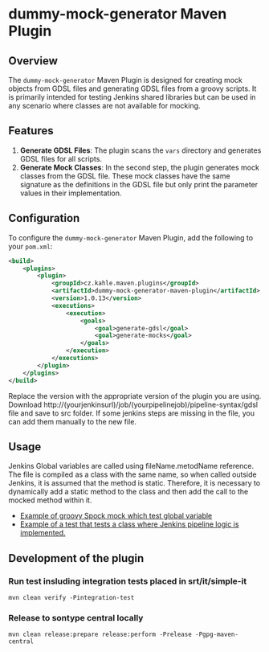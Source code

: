 # dummy-mock-generator Maven Plugin

## Overview

The `dummy-mock-generator` Maven Plugin is designed for creating mock objects from GDSL files and generating GDSL files from a groovy scripts. It is primarily intended for testing Jenkins shared libraries but can be used in any scenario where classes are not available for mocking.

## Features

1. **Generate GDSL Files**: The plugin scans the `vars` directory and generates GDSL files for all scripts.
2. **Generate Mock Classes**: In the second step, the plugin generates mock classes from the GDSL file. These mock classes have the same signature as the definitions in the GDSL file but only print the parameter values in their implementation.



## Configuration

To configure the `dummy-mock-generator` Maven Plugin, add the following to your `pom.xml`:

```xml
<build>
    <plugins>
        <plugin>
            <groupId>cz.kahle.maven.plugins</groupId>
            <artifactId>dummy-mock-generator-maven-plugin</artifactId>
            <version>1.0.13</version>
            <executions>
                <execution>
                    <goals>
                        <goal>generate-gdsl</goal>
                        <goal>generate-mocks</goal>
                    </goals>
                </execution>
            </executions>
        </plugin>
    </plugins>
</build>
```

Replace the version with the appropriate version of the plugin you are using.
Download http://(yourjenkinsurl)/job/(yourpipelinejob)/pipeline-syntax/gdsl file and save   to src folder.
If some jenkins steps are missing in the file, you can add them manually to the new file.


## Usage
Jenkins Global variables are called using  fileName.metodName reference. The file is compiled as a class with the same name, so when called outside Jenkins, it is assumed that the method is static. Therefore, it is necessary to dynamically add a static method to the class and then add the call to the mocked method within it.
- [Example of groovy Spock mock which test global variable](src/it/simple-it/test/groovy/CommonSpec.groovy)
- [Example of a test that tests a class where Jenkins pipeline logic is implemented.](src/it/simple-it/test/groovy/CommonSpec.groovy)



## Development of the plugin
### Run test insluding integration tests placed in srt/it/simple-it
```shell
mvn clean verify -Pintegration-test
```
### Release to sontype central locally
```shell
mvn clean release:prepare release:perform -Prelease -Pgpg-maven-central
```


